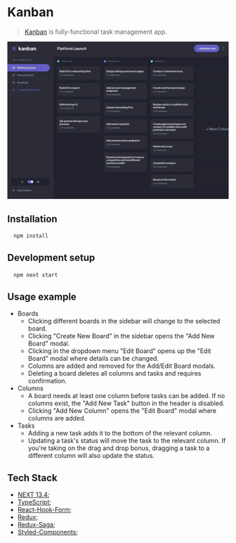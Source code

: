 # Kanban

> [Kanban](https://kanban-sigma-six.vercel.app/) is fully-functional task management app.

![](public/preview/mainDesctop.webp)

## Installation
```bash
  npm install
```
## Development setup
```bash
  npm next start
```
## Usage example

- Boards
  - Clicking different boards in the sidebar will change to the selected board.
  - Clicking "Create New Board" in the sidebar opens the "Add New Board" modal.
  - Clicking in the dropdown menu "Edit Board" opens up the "Edit Board" modal where details can be changed.
  - Columns are added and removed for the Add/Edit Board modals.
  - Deleting a board deletes all columns and tasks and requires confirmation.
- Columns
  - A board needs at least one column before tasks can be added. If no columns exist, the "Add New Task" button in the header is disabled.
  - Clicking "Add New Column" opens the "Edit Board" modal where columns are added.
- Tasks
  - Adding a new task adds it to the bottom of the relevant column.
  - Updating a task's status will move the task to the relevant column. If you're taking on the drag and drop bonus, dragging a task to a different column will also update the status.

## Tech Stack

- [NEXT 13.4](https://nextjs.org/docs);
- [TypeScript](https://www.typescriptlang.org/docs/);
- [React-Hook-Form](https://react-hook-form.com/);
- [Redux](https://redux-toolkit.js.org/);
- [Redux-Saga](https://redux-saga.js.org/);
- [Styled-Components](https://styled-components.com/);